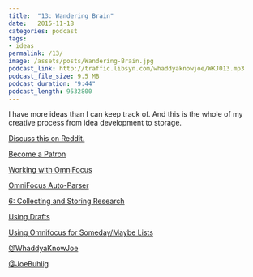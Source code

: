 ```yaml
---
title:  "13: Wandering Brain"
date:   2015-11-18
categories: podcast
tags:
- ideas
permalink: /13/
image: /assets/posts/Wandering-Brain.jpg
podcast_link: http://traffic.libsyn.com/whaddyaknowjoe/WKJ013.mp3
podcast_file_size: 9.5 MB
podcast_duration: "9:44"
podcast_length: 9532800
---
```


I have more ideas than I can keep track of. And this is the whole of my creative process from idea development to storage.
<!--more-->
[Discuss this on Reddit.](https://www.reddit.com/r/joebuhlig/comments/3tb6vj/13_wandering_brain/)

[Become a Patron](http://joebuhlig.com/patron/)

[Working with OmniFocus](https://tools.joebuhlig.com/working-with-omnifocus/)

[OmniFocus Auto-Parser](http://joebuhlig.com/omnifocus-auto-parser/)

[6: Collecting and Storing Research](http://joebuhlig.com/6/)

[Using Drafts](http://joebuhlig.com/using-drafts/)

[Using Omnifocus for Someday/Maybe Lists](http://joebuhlig.com/using-omnifocus-for-somedaymaybe-lists/)

[@WhaddyaKnowJoe](https://twitter.com/whaddyaknowjoe)

[@JoeBuhlig](https://twitter.com/JoeBuhlig)